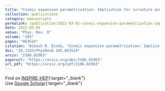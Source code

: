 ```yaml
---
title: "Cosmic expansion parametrization: Implication for curvature and H0 tension"
collection: publications
category: manuscripts
permalink: /publication/2022-03-01-cosmic-expansion-parametrization-implication-for-curvature-and-h0-tension
date: 2022-03-01
venue: "Phys. Rev. D"
volume: "105"
pages: "063524"
citation: 'Bikash R. Dinda, "Cosmic expansion parametrization: Implication for curvature and H0 tension." Phys. Rev. D, 105, 063524 (2022).'
doi: "10.1103/PhysRevD.105.063524"
arxiv: "2106.02963"
paperurl: "https://arxiv.org/abs/2106.02963"
url_pdf: "https://arxiv.org/pdf/2106.02963"
---
```


Find on [INSPIRE-HEP](https://inspirehep.net/literature?q=arXiv%3A2106.02963){:target="_blank"}  
Use [Google Scholar](https://scholar.google.com/scholar?q=Cosmic+expansion+parametrization:+Implication+for+curvature+and+H0+tension){:target="_blank"}
